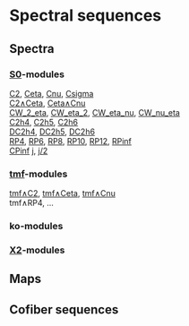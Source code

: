 # Spectral sequences
## Spectra
### [S0](./mix/S0_ss/index.html)-modules
[C2](./mix/C2_ss/index.html), [Ceta](./mix/Ceta_ss/index.html), [Cnu](./mix/Cnu_ss/index.html), [Csigma](./mix/Csigma_ss/index.html)<br>
[C2∧Ceta](./mix/C2_Ceta_ss/index.html), [Ceta∧Cnu](./mix/Ceta_Cnu_ss/index.html)<br>
[CW_2_eta](./mix/CW_2_eta_ss/index.html), [CW_eta_2](./mix/CW_eta_2_ss/index.html), [CW_eta_nu](./mix/CW_eta_nu_ss/index.html), [CW_nu_eta](./mix/CW_nu_eta_ss/index.html)<br>
[C2h4](./mix/C2h4_ss/index.html), [C2h5](./mix/C2h5_ss/index.html), [C2h6](./mix/C2h6_ss/index.html)<br>
[DC2h4](./mix/DC2h4_ss/index.html), [DC2h5](./mix/DC2h5_ss/index.html), [DC2h6](./mix/DC2h6_ss/index.html)<br>
[RP4](./mix/RP1_4_ss/index.html), [RP6](./mix/RP1_6_ss/index.html), [RP8](./mix/RP1_8_ss/index.html), [RP10](./mix/RP1_10_ss/index.html), [RP12](./mix/RP1_12_ss/index.html), [RPinf](./mix/RP1_261_ss/index.html)<br>
[CPinf](./mix/CP1_128_ss/index.html)
[j](./mix/j_ss/index.html), [j/2](./mix/j_C2_ss/index.html)<br>

### [tmf](./mix/tmf_ss/index.html)-modules
[tmf∧C2](./mix/tmf_C2_ss/index.html), [tmf∧Ceta](./mix/tmf_Ceta_ss/index.html), [tmf∧Cnu](./mix/tmf_Cnu_ss/index.html)<br>
tmf∧RP4, ...

### ko-modules

### [X2](./mix/X2_ss/index.html)-modules

## Maps

## Cofiber sequences
